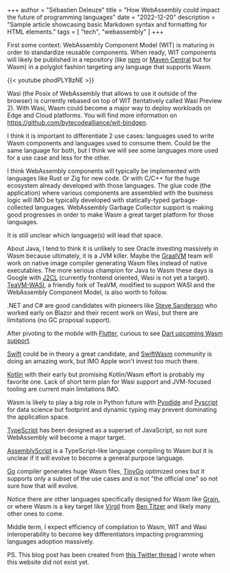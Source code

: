 +++
author = "Sébastien Deleuze"
title = "How WebAssembly could impact the future of programming languages"
date = "2022-12-20"
description = "Sample article showcasing basic Markdown syntax and formatting for HTML elements."
tags = [
    "tech",
    "webassembly"
]
+++

First some context: WebAssembly Component Model (WIT) is maturing in order to standardize reusable components. When ready, WIT components will likely be published in a repository (like [npm](https://www.npmjs.com/) or [Maven Central](https://search.maven.org/) but for Wasm) in a polyglot fashion targeting any language that supports Wasm.

{{< youtube phodPLY8zNE >}}

Wasi (the Posix of WebAssembly that allows to use it outside of the browser) is currently rebased on top of WIT (tentatively called Wasi Preview 2). With Wasi, Wasm could become a major way to deploy workloads on Edge and Cloud platforms. You will find more information on https://github.com/bytecodealliance/wit-bindgen.

I think it is important to differentiate 2 use cases: languages used to write Wasm components and languages used to consume them. Could be the same language for both, but I think we will see some languages more used for a use case and less for the other.

I think WebAssembly components will typically be implemented with languages like Rust or Zig for new code. Or with C/C++ for the huge ecosystem already developed with those languages. The glue code (the application) where various components are assembled with the business logic will IMO be typically developed with statically-typed garbage-collected languages. WebAssembly Garbage Collector support is making good progresses in order to make Wasm a great target platform for those languages.

It is still unclear which language(s) will lead that space.

About Java, I tend to think it is unlikely to see Oracle investing massively in Wasm because ultimately, it is a JVM killer. Maybe 
the [GraalVM](https://www.graalvm.org/) team will work on native image compiler generating Wasm files instead of native executables. The more serious champion for Java to Wasm these days is Google with [J2CL](https://github.com/google/j2cl) (currently frontend oriented, Wasi is not yet a target). [TeaVM-WASI](https://github.com/fermyon/teavm-wasi), a friendly fork of TeaVM, modified to support WASI and the WebAssembly Component Model, is also worth to follow.

.NET and C# are good candidates with pioneers like [Steve Sanderson](https://twitter.com/stevensanderson) who worked early on Blazor and their recent work on Wasi, but there are limitations (no GC proposal support).

After pivoting to the mobile with [Flutter](https://flutter.dev/), curious to see [Dart upcoming Wasm support](https://medium.com/dartlang/experimenting-with-dart-and-wasm-ef7f1c065577).

[Swift](https://www.swift.org/) could be in theory a great candidate, and [SwiftWasm](https://swiftwasm.org/) community is doing an amazing work, but IMO Apple won't invest too much there.

[Kotlin](https://kotlinlang.org/) with their early but promising Kotlin/Wasm effort is probably my favorite one. Lack of short term plan for Wasi support and JVM-focused tooling are current main limitations IMO.

Wasm is likely to play a big role in Python future with [Pyodide](https://github.com/pyodide/pyodide) and 
[Pyscript](https://pyscript.net/) for data science but footprint and dynamic typing may prevent dominating the application space.

[TypeScript](https://www.typescriptlang.org/) has been designed as a superset of JavaScript, so not sure WebAssembly will become a major target.

[AssemblyScript](https://www.assemblyscript.org/) is a TypeScript-like language compiling to Wasm but it is unclear if it will evolve to become a general purpose language.

[Go](https://go.dev/) compiler generates huge Wasm files, [TinyGo](https://tinygo.org/) optimized ones but it supports only a subset of the use cases and is not "the official one" so not sure how that will evolve.

Notice there are other languages specifically designed for Wasm like [Grain](https://grain-lang.org/), or where Wasm is a key target like [Virgil](https://github.com/titzer/virgil) from [Ben Titzer](https://twitter.com/TitzerBL) and likely many other ones to come.

Middle term, I expect efficiency of compilation to Wasm, WIT and Wasi interoperability to become key differentiators impacting programming languages adoption massively.

PS. This blog post has been created from [this Twitter thread](https://twitter.com/sdeleuze/status/1552695265328496640) I wrote when this website did not exist yet.